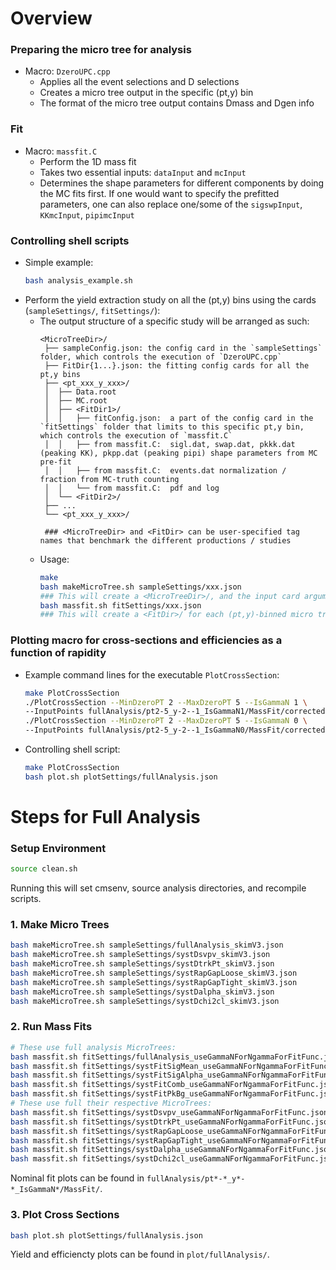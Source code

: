 # Overview

### Preparing the micro tree for analysis
- Macro: `DzeroUPC.cpp`
	- Applies all the event selections and D selections
	- Creates a micro tree output in the specific (pt,y) bin
	- The format of the micro tree output contains Dmass and Dgen info

### Fit
- Macro: `massfit.C`
	- Perform the 1D mass fit
	- Takes two essential inputs: `dataInput` and `mcInput`
	- Determines the shape parameters for different components by doing the MC fits first. If one would want to specify the prefitted parameters, one can also replace one/some of the `sigswpInput`, `KKmcInput`, `pipimcInput`

### Controlling shell scripts
- Simple example:
	```bash
	bash analysis_example.sh
	```
- Perform the yield extraction study on all the (pt,y) bins using the cards (`sampleSettings/`, `fitSettings/`):
	- The output structure of a specific study will be arranged as such:
		```
		<MicroTreeDir>/
		 ├── sampleConfig.json: the config card in the `sampleSettings` folder, which controls the execution of `DzeroUPC.cpp` 
		 ├── FitDir{1...}.json: the fitting config cards for all the pt,y bins 
		 ├── <pt_xxx_y_xxx>/
		 │	├── Data.root
		 │	├── MC.root
  		 │	├── <FitDir1>/
		 │	│ 	├── fitConfig.json:  a part of the config card in the `fitSettings` folder that limits to this specific pt,y bin, which controls the execution of `massfit.C`
		 │	│ 	├── from massfit.C:  sigl.dat, swap.dat, pkkk.dat (peaking KK), pkpp.dat (peaking pipi) shape parameters from MC pre-fit
		 │	│ 	├── from massfit.C:  events.dat normalization / fraction from MC-truth counting
		 │	│ 	└── from massfit.C:  pdf and log
		 │	└── <FitDir2>/
		 ├── ...
		 └── <pt_xxx_y_xxx>/

		 ### <MicroTreeDir> and <FitDir> can be user-specified tag names that benchmark the different productions / studies
		```
	- Usage:
		```bash
		make
		bash makeMicroTree.sh sampleSettings/xxx.json
		### This will create a <MicroTreeDir>/, and the input card argument would be copied under this folder as sampleConfig.json
		bash massfit.sh fitSettings/xxx.json
		### This will create a <FitDir>/ for each (pt,y)-binned micro tree sample, and the input card argument would be copied under this folder as fitConfig.json
		```

### Plotting macro for cross-sections and efficiencies as a function of rapidity
- Example command lines for the executable `PlotCrossSection`:
	```bash
	make PlotCrossSection
	./PlotCrossSection --MinDzeroPT 2 --MaxDzeroPT 5 --IsGammaN 1 \
	--InputPoints fullAnalysis/pt2-5_y-2--1_IsGammaN1/MassFit/correctedYields.md,fullAnalysis/pt2-5_y-1-0_IsGammaN1/MassFit/correctedYields.md,fullAnalysis/pt2-5_y0-1_IsGammaN1/MassFit/correctedYields.md,fullAnalysis/pt2-5_y1-2_IsGammaN1/MassFit/correctedYields.md 
	./PlotCrossSection --MinDzeroPT 2 --MaxDzeroPT 5 --IsGammaN 0 \
	--InputPoints fullAnalysis/pt2-5_y-2--1_IsGammaN0/MassFit/correctedYields.md,fullAnalysis/pt2-5_y-1-0_IsGammaN0/MassFit/correctedYields.md,fullAnalysis/pt2-5_y0-1_IsGammaN0/MassFit/correctedYields.md,fullAnalysis/pt2-5_y1-2_IsGammaN0/MassFit/correctedYields.md
	```

- Controlling shell script:
	```bash
	make PlotCrossSection
	bash plot.sh plotSettings/fullAnalysis.json
	```

# Steps for Full Analysis

### Setup Environment
```bash
source clean.sh
```
Running this will set cmsenv, source analysis directories, 
and recompile scripts.

### 1. Make Micro Trees
```bash
bash makeMicroTree.sh sampleSettings/fullAnalysis_skimV3.json
bash makeMicroTree.sh sampleSettings/systDsvpv_skimV3.json
bash makeMicroTree.sh sampleSettings/systDtrkPt_skimV3.json
bash makeMicroTree.sh sampleSettings/systRapGapLoose_skimV3.json
bash makeMicroTree.sh sampleSettings/systRapGapTight_skimV3.json
bash makeMicroTree.sh sampleSettings/systDalpha_skimV3.json
bash makeMicroTree.sh sampleSettings/systDchi2cl_skimV3.json
```

### 2. Run Mass Fits
```bash
# These use full analysis MicroTrees:
bash massfit.sh fitSettings/fullAnalysis_useGammaNForNgammaForFitFunc.json
bash massfit.sh fitSettings/systFitSigMean_useGammaNForNgammaForFitFunc.json
bash massfit.sh fitSettings/systFitSigAlpha_useGammaNForNgammaForFitFunc.json
bash massfit.sh fitSettings/systFitComb_useGammaNForNgammaForFitFunc.json
bash massfit.sh fitSettings/systFitPkBg_useGammaNForNgammaForFitFunc.json
# These use full their respective MicroTrees:
bash massfit.sh fitSettings/systDsvpv_useGammaNForNgammaForFitFunc.json
bash massfit.sh fitSettings/systDtrkPt_useGammaNForNgammaForFitFunc.json
bash massfit.sh fitSettings/systRapGapLoose_useGammaNForNgammaForFitFunc.json
bash massfit.sh fitSettings/systRapGapTight_useGammaNForNgammaForFitFunc.json
bash massfit.sh fitSettings/systDalpha_useGammaNForNgammaForFitFunc.json
bash massfit.sh fitSettings/systDchi2cl_useGammaNForNgammaForFitFunc.json
```

Nominal fit plots can be found in `fullAnalysis/pt*-*_y*-*_IsGammaN*/MassFit/`.

### 3. Plot Cross Sections
```bash
bash plot.sh plotSettings/fullAnalysis.json
```

Yield and efficiencty plots can be found in `plot/fullAnalysis/`.
